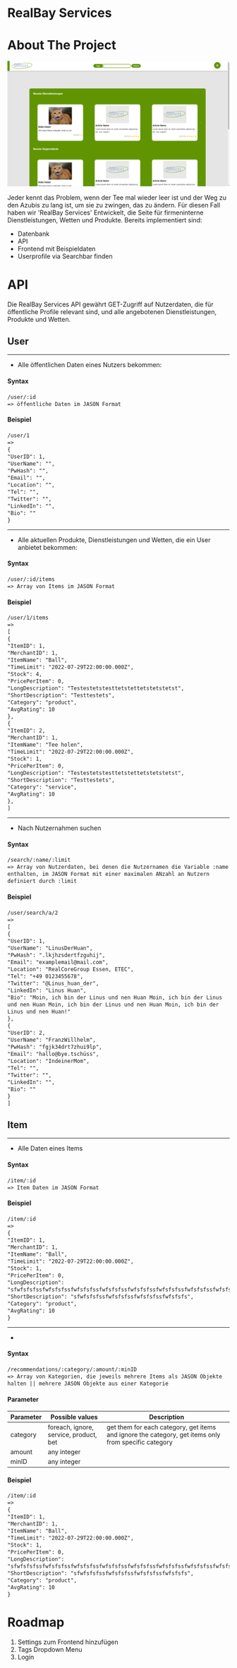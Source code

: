 # RealBay Services

<!-- ABOUT THE PROJECT -->
# About The Project

![RealBay Home Screen](readme/RealBayHomeScreen.png)

Jeder kennt das Problem, wenn der Tee mal wieder leer ist und der Weg zu den Azubis zu lang ist, um sie zu zwingen, das zu ändern.
Für diesen Fall haben wir 'RealBay Services' Entwickelt, die Seite für firmeninterne Dienstleistungen, Wetten und Produkte.
Bereits implementiert sind:

* Datenbank 
* API 
* Frontend mit Beispieldaten
* Userprofile via Searchbar finden

<!-- API -->
# API

Die RealBay Services API gewährt GET-Zugriff auf Nutzerdaten, die für öffentliche Profile relevant sind, und alle angebotenen Dienstleistungen, Produkte und Wetten.

## User
<hr> 

- Alle öffentlichen Daten eines Nutzers bekommen:

#### Syntax
```
/user/:id
=> öffentliche Daten im JASON Format
```
#### Beispiel
```
/user/1
=>
{
"UserID": 1,
"UserName": "",
"PwHash": "",
"Email": "",
"Location": "",
"Tel": "",
"Twitter": "",
"LinkedIn": "", 
"Bio": ""
}
```

<hr>

- Alle aktuellen Produkte, Dienstleistungen und Wetten, die ein User anbietet bekommen:

#### Syntax
```
/user/:id/items
=> Array von Items im JASON Format
```

#### Beispiel
```
/user/1/items 
=>
[
{
"ItemID": 1,
"MerchantID": 1,
"ItemName": "Ball",
"TimeLimit": "2022-07-29T22:00:00.000Z",
"Stock": 4,
"PricePerItem": 0,
"LongDescription": "Testestetstesttetstettetstetstetst",
"ShortDescription": "Testtestets",
"Category": "product",
"AvgRating": 10
},
{
"ItemID": 2,
"MerchantID": 1,
"ItemName": "Tee holen",
"TimeLimit": "2022-07-29T22:00:00.000Z",
"Stock": 1,
"PricePerItem": 0,
"LongDescription": "Testestetstesttetstettetstetstetst",
"ShortDescription": "Testtestets",
"Category": "service",
"AvgRating": 10
},
]
```

<hr> 

- Nach Nutzernahmen suchen

#### Syntax
```
/search/:name/:limit
=> Array von Nutzerdaten, bei denen die Nutzernamen die Variable :name enthalten, im JASON Format mit einer maximalen ANzahl an Nutzern definiert durch :limit 
```

#### Beispiel
```
/user/search/a/2 
=>
[
{
"UserID": 1,
"UserName": "LinusDerHuan",
"PwHash": ".lkjhzsdertfzguhij",
"Email": "examplemail@mail.com",
"Location": "RealCoreGroup Essen, ETEC",
"Tel": "+49 0123455678",
"Twitter": "@Linus_huan_der",
"LinkedIn": "Linus Huan",
"Bio": "Moin, ich bin der Linus und nen Huan Moin, ich bin der Linus und nen Huan Moin, ich bin der Linus und nen Huan Moin, ich bin der Linus und nen Huan!"
},
{
"UserID": 2,
"UserName": "FranzWillhelm",
"PwHash": "fgjk34drt7zhui9lp",
"Email": "hallo@bye.tschüss",
"Location": "IndeinerMom",
"Tel": "",
"Twitter": "",
"LinkedIn": "",
"Bio": ""
}
]
```

## Item
<hr>

- Alle Daten eines Items

#### Syntax
```
/item/:id
=> Item Daten im JASON Format
```
#### Beispiel
```
/item/:id
=>
{
"ItemID": 1,
"MerchantID": 1,
"ItemName": "Ball",
"TimeLimit": "2022-07-29T22:00:00.000Z",
"Stock": 1,
"PricePerItem": 0,
"LongDescription": "sfwfsfsfssfwfsfsfssfwfsfsfssfwfsfsfssfwfsfsfssfwfsfsfssfwfsfsfssfwfsfsfssfwfsfsfssfwfsfsfssfwfsfsfssfwfsfsfssfwfsfsfssfwfsfsfssfwfsfsfssfwfsfsfs",
"ShortDescription": "sfwfsfsfssfwfsfsfssfwfsfsfssfwfsfsfs",
"Category": "product",
"AvgRating": 10
}
```

<hr>

- 

#### Syntax
```
/recommendations/:category/:amount/:minID
=> Array von Kategorien, die jeweils mehrere Items als JASON Objekte halten || mehrere JASON Objekte aus einer Kategorie 
```
#### Parameter
| Parameter | Possible values | Description |
| ------------- | ------------- | ------------- |
| category | foreach, ignore, service, product, bet | get them for each category, get items and ignore the category, get items only from specific category |
| amount | any integer |  |
| minID | any integer | |

#### Beispiel
```
/item/:id
=>
{
"ItemID": 1,
"MerchantID": 1,
"ItemName": "Ball",
"TimeLimit": "2022-07-29T22:00:00.000Z",
"Stock": 1,
"PricePerItem": 0,
"LongDescription": "sfwfsfsfssfwfsfsfssfwfsfsfssfwfsfsfssfwfsfsfssfwfsfsfssfwfsfsfssfwfsfsfssfwfsfsfssfwfsfsfssfwfsfsfssfwfsfsfssfwfsfsfssfwfsfsfssfwfsfsfssfwfsfsfs",
"ShortDescription": "sfwfsfsfssfwfsfsfssfwfsfsfssfwfsfsfs",
"Category": "product",
"AvgRating": 10
}
```




<!-- Roadmap -->
# Roadmap

1. Settings zum Frontend hinzufügen
2. Tags Dropdown Menu
3. Login
